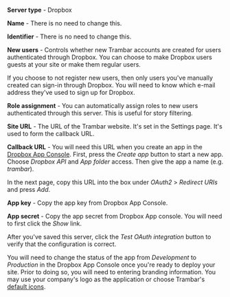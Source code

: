**Server type** - Dropbox

**Name** - There is no need to change this.

**Identifier** - There is no need to change this.

**New users** - Controls whether new Trambar accounts are created for users
authenticated through Dropbox. You can choose to make Dropbox users guests at
your site or make them regular users.

If you choose to not register new users, then only users you've manually created
can sign-in through Dropbox. You will need to know which e-mail address they've
used to sign up for Dropbox.

**Role assignment** - You can automatically assign roles to new users
authenticated through this server. This is useful for story filtering.

**Site URL** - The URL of the Trambar website. It's set in the Settings page.
It's used to form the callback URL.

**Callback URL** - You will need this URL when you create an app in the [Dropbox
App Console](https://www.dropbox.com/developers/apps). First, press the *Create
app* button to start a new app. Choose *Dropbox API* and *App folder* access.
Then give the app a name (e.g. _trambar_).

In the next page, copy this URL into the box under *OAuth2* > *Redirect URIs*
and press *Add*.  

**App key** - Copy the app key from Dropbox App Console.

**App secret** - Copy the app secret from Dropbox App console. You will need to
first click the *Show* link.

After you've saved this server, click the *Test OAuth integration* button to
verify that the configuration is correct.

You will need to change the status of the app from _Development_ to _Production_
in the Dropbox App Console once you're ready to deploy your site. Prior to doing
so, you will need to entering branding information. You may use your company's
logo as the application or choose Trambar's [default icons](dropbox-icons.zip).
